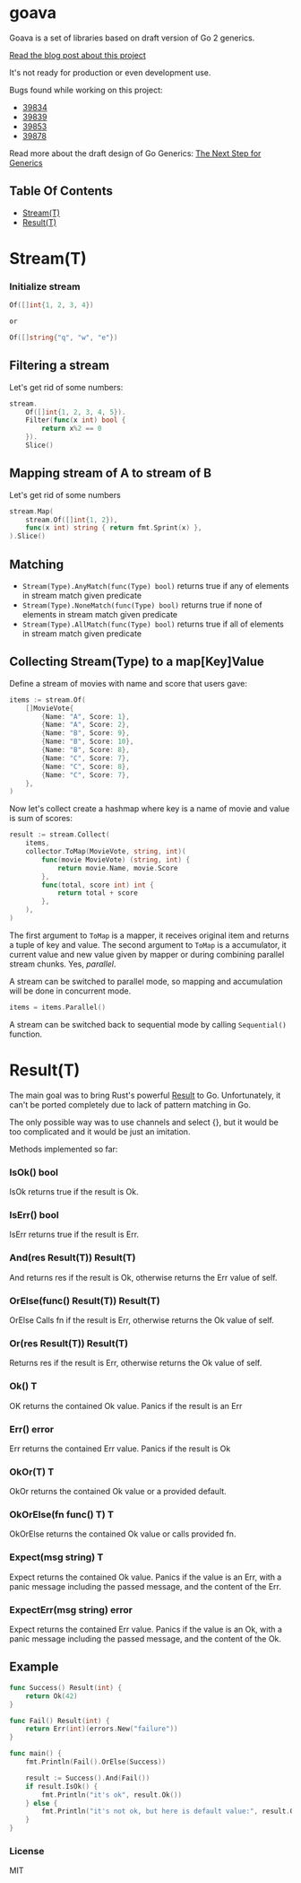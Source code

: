 # goava

Goava is a set of libraries based on draft version of Go 2 generics.

[Read the blog post about this project](https://snake-ci.com/blog/go2go-stream)

It's not ready for production or even development use.

Bugs found while working on this project:
* [39834][bug-1]
* [39839][bug-2]
* [39853][bug-3]
* [39878][bug-4]

Read more about the draft design of Go Generics:
[The Next Step for Generics][golang-post]

## Table Of Contents

* [Stream(T)](#streamt)
* [Result(T)](#resultt)

# Stream(T)

### Initialize stream

```go
Of([]int{1, 2, 3, 4})

or

Of([]string{"q", "w", "e"})
```

## Filtering a stream

Let's get rid of some numbers:

```go
stream.
    Of([]int{1, 2, 3, 4, 5}).
    Filter(func(x int) bool {
        return x%2 == 0
    }).
    Slice()
```

## Mapping stream of A to stream of B

Let's get rid of some numbers
```go
stream.Map(
    stream.Of([]int{1, 2}),
    func(x int) string { return fmt.Sprint(x) },
).Slice()
```

## Matching

* `Stream(Type).AnyMatch(func(Type) bool)` returns true if any of elements in stream match given predicate
* `Stream(Type).NoneMatch(func(Type) bool)` returns true if none of elements in stream match given predicate
* `Stream(Type).AllMatch(func(Type) bool)` returns true if all of elements in stream match given predicate

## Collecting Stream(Type) to a map[Key]Value

Define a stream of movies with name and score that users gave:
```go
items := stream.Of(
    []MovieVote{
        {Name: "A", Score: 1},
        {Name: "A", Score: 2},
        {Name: "B", Score: 9},
        {Name: "B", Score: 10},
        {Name: "B", Score: 8},
        {Name: "C", Score: 7},
        {Name: "C", Score: 8},
        {Name: "C", Score: 7},
    },
)
```

Now let's collect create a hashmap where key is a name of movie and value is sum of scores:

```go
result := stream.Collect(
    items,
    collector.ToMap(MovieVote, string, int)(
        func(movie MovieVote) (string, int) {
            return movie.Name, movie.Score
        },
        func(total, score int) int {
            return total + score
        },
    ),
)
```

The first argument to `ToMap` is a mapper, it receives original item and returns a tuple of key and value.  The second
argument to `ToMap` is a accumulator, it current value and new value given by mapper or during combining parallel stream
chunks. Yes, *parallel*.

A stream can be switched to parallel mode, so mapping and accumulation will be done in concurrent mode.

```go
items = items.Parallel()
```

A stream can be switched back to sequential mode by calling `Sequential()` function.

# Result(T)

The main goal was to bring Rust's powerful [Result<T>](https://doc.rust-lang.org/std/result/enum.Result.html) to Go.
Unfortunately, it can't be ported completely due to lack of pattern matching in Go.

The only possible way was to use channels and select {}, but it would be too complicated and it would be just an imitation.

Methods implemented so far:
### IsOk() bool
IsOk returns true if the result is Ok.

### IsErr() bool
IsErr returns true if the result is Err.

### And(res Result(T)) Result(T)
And returns res if the result is Ok, otherwise returns the Err value of self.

### OrElse(func() Result(T)) Result(T)
OrElse Calls fn if the result is Err, otherwise returns the Ok value of self.

### Or(res Result(T)) Result(T)
Returns res if the result is Err, otherwise returns the Ok value of self.

### Ok() T
OK returns the contained Ok value.
Panics if the result is an Err

### Err() error
Err returns the contained Err value. Panics if the result is Ok

### OkOr(T) T
OkOr returns the contained Ok value or a provided default.
### OkOrElse(fn func() T) T
OkOrElse returns the contained Ok value or calls provided fn.

### Expect(msg string) T
Expect returns the contained Ok value.
Panics if the value is an Err, with a panic message including the passed message, and the content of the Err.

### ExpectErr(msg string) error
Expect returns the contained Err value.
Panics if the value is an Ok, with a panic message including the passed
message, and the content of the Ok.

## Example

```go
func Success() Result(int) {
    return Ok(42)
}

func Fail() Result(int) {
    return Err(int)(errors.New("failure"))
}

func main() {
    fmt.Println(Fail().OrElse(Success))

    result := Success().And(Fail())
    if result.IsOk() {
        fmt.Println("it's ok", result.Ok())
    } else {
        fmt.Println("it's not ok, but here is default value:", result.OkOr(1))
    }
}
```


### License

MIT

[bug-1]: https://github.com/golang/go/issues/39834
[bug-2]: https://github.com/golang/go/issues/39839
[bug-3]: https://github.com/golang/go/issues/39853
[bug-4]: https://github.com/golang/go/issues/39878
[golang-post]: https://blog.golang.org/generics-next-step
